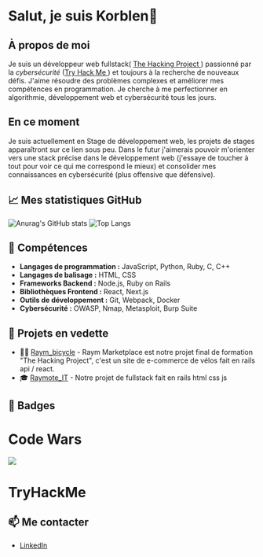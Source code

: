 # Salut, je suis Korblen👋

## À propos de moi

Je suis un développeur web fullstack( <a href = "https://www.thehackingproject.org/" > The Hacking Project </a>) passionné par la *cybersécurité* (<a href="https://tryhackme.com/">Try Hack Me </a>) et toujours à la recherche de nouveaux défis. J'aime résoudre des problèmes complexes et améliorer mes compétences en programmation. Je cherche à me perfectionner en algorithmie, développement web et cybersécurité tous les jours.

## En ce moment

Je suis actuellement en Stage de développement web, les projets de stages apparaîtront sur ce lien sous peu.
Dans le futur j'aimerais pouvoir m'orienter vers une stack précise dans le développement web (j'essaye de toucher à tout pour voir ce qui me correspond le mieux) et consolider mes connaissances en cybersécurité (plus offensive que défensive).

## 📈 Mes statistiques GitHub

![Anurag's GitHub stats](https://github-readme-stats.vercel.app/api?username=Korblen&show_icons=true&theme=radical)
![Top Langs](https://github-readme-stats.vercel.app/api/top-langs/?username=Korblen&layout=compact&theme=radical)

## 🚀 Compétences

- **Langages de programmation :** JavaScript, Python, Ruby, C, C++
- **Langages de balisage :** HTML, CSS
- **Frameworks Backend :** Node.js, Ruby on Rails
- **Bibliothèques Frontend :** React, Next.js
- **Outils de développement :** Git, Webpack, Docker
- **Cybersécurité :** OWASP, Nmap, Metasploit, Burp Suite



## 🌟 Projets en vedette

- 🚴‍♂️ [Raym_bicycle](https://github.com/annieherieau/Raym_marketplace) - Raym Marketplace est notre projet final de formation "The Hacking Project", c'est un site de e-commerce de vélos fait en rails api / react.
- 🎓 [Raymote_IT](https://github.com/annieherieau/RAYMote_IT) - Notre projet de fullstack fait en rails html css js

## 🏅 Badges

# Code Wars

<a href="https://www.codewars.com/users/Korblen">
<img src="https://www.codewars.com/users/Korblen/badges/large"></img>
</a>

# TryHackMe
<script src="https://tryhackme.com/badge/2975659"></script>


## 📫 Me contacter

- [LinkedIn](https://www.linkedin.com/in/malo-bastianelli-66360a285/)
